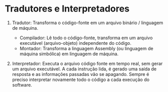 # Tradutores e Interpretadores

1. Tradutor: Transforma o código-fonte em um arquivo binário / linguagem de máquina.
	- Compilador: Lê todo o código-fonte, transforma em um arquivo executável (arquivo-objeto) independente do código.
	- Montador: Transforma a linguagem Assembly (ou linguagem de máquina simbólica) em linguagem de máquina.

2. Interpretador: Executa o arquivo código fonte em tempo real, sem gerar um arquivo executável. A cada instrução lida, é gerado uma saída de resposta e as informações passadas vão se apagando. Sempre é preciso interpretar novamente todo o código a cada execução do software.